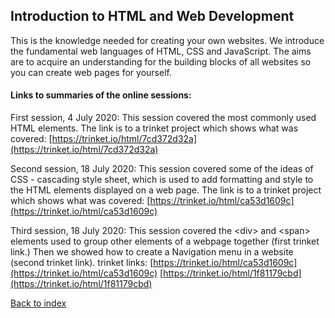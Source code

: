 ## Introduction to HTML and Web Development

This is the knowledge needed for creating your own websites. We introduce the fundamental web languages of HTML, CSS and JavaScript. The aims are to acquire an understanding for the building blocks of all websites so you can create web pages for yourself.

#### Links to summaries of the online sessions:

First session, 4 July 2020:
This session covered the most commonly used HTML elements. The link is to a trinket project which shows what was covered:
[https://trinket.io/html/7cd372d32a](https://trinket.io/html/7cd372d32a)

Second session, 18 July 2020:
This session covered some of the ideas of CSS - cascading style sheet, which is used to add formatting and style to the HTML elements displayed on a web page. The link is to a trinket project which shows what was covered:
[https://trinket.io/html/ca53d1609c](https://trinket.io/html/ca53d1609c)

Third session, 18 July 2020:
This session covered the \<div> and \<span> elements used to group other elements of a webpage together (first trinket link.) Then we showed how to create a Navigation menu in a website (second trinket link).
trinket links:
[https://trinket.io/html/ca53d1609c](https://trinket.io/html/ca53d1609c)
[https://trinket.io/html/1f81179cbd](https://trinket.io/html/1f81179cbd)

[Back to index](README.md)
